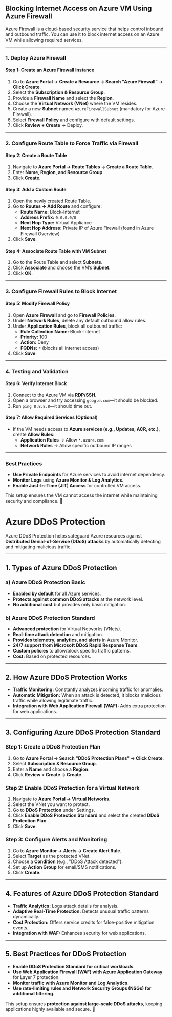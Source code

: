 ## **Blocking Internet Access on Azure VM Using Azure Firewall**  

Azure Firewall is a cloud-based security service that helps control inbound and outbound traffic. You can use it to block internet access on an Azure VM while allowing required services.

---

### **1. Deploy Azure Firewall**  
#### **Step 1: Create an Azure Firewall Instance**
1. Go to **Azure Portal → Create a Resource → Search "Azure Firewall" → Click Create**.  
2. Select the **Subscription & Resource Group**.  
3. Provide a **Firewall Name** and select the **Region**.  
4. Choose the **Virtual Network (VNet)** where the VM resides.  
5. Create a new **Subnet** named `AzureFirewallSubnet` (mandatory for Azure Firewall).  
6. Select **Firewall Policy** and configure with default settings.  
7. Click **Review + Create** → Deploy.

---

### **2. Configure Route Table to Force Traffic via Firewall**  
#### **Step 2: Create a Route Table**
1. Navigate to **Azure Portal → Route Tables → Create a Route Table**.  
2. Enter **Name, Region, and Resource Group**.  
3. Click **Create**.

#### **Step 3: Add a Custom Route**
1. Open the newly created Route Table.  
2. Go to **Routes → Add Route** and configure:
   - **Route Name:** Block-Internet  
   - **Address Prefix:** `0.0.0.0/0`  
   - **Next Hop Type:** Virtual Appliance  
   - **Next Hop Address:** Private IP of Azure Firewall (found in Azure Firewall Overview)  
3. Click **Save**.

#### **Step 4: Associate Route Table with VM Subnet**
1. Go to the Route Table and select **Subnets**.  
2. Click **Associate** and choose the VM’s **Subnet**.  
3. Click **OK**.

---

### **3. Configure Firewall Rules to Block Internet**  
#### **Step 5: Modify Firewall Policy**
1. Open **Azure Firewall** and go to **Firewall Policies**.  
2. Under **Network Rules**, delete any default outbound allow rules.  
3. Under **Application Rules**, block all outbound traffic:
   - **Rule Collection Name:** Block-Internet  
   - **Priority:** 100  
   - **Action:** Deny  
   - **FQDNs:** `*` (blocks all internet access)  
4. Click **Save**.

---

### **4. Testing and Validation**  
#### **Step 6: Verify Internet Block**
1. Connect to the Azure VM via **RDP/SSH**.  
2. Open a browser and try accessing `google.com`—it should be blocked.  
3. Run `ping 8.8.8.8`—it should time out.

#### **Step 7: Allow Required Services (Optional)**
- If the VM needs access to **Azure services (e.g., Updates, ACR, etc.)**, create **Allow Rules**:
  - **Application Rules** → Allow `*.azure.com`
  - **Network Rules** → Allow specific outbound IP ranges

---

### **Best Practices**
- **Use Private Endpoints** for Azure services to avoid internet dependency.  
- **Monitor Logs** using **Azure Monitor & Log Analytics**.  
- **Enable Just-In-Time (JIT) Access** for controlled VM access.  

This setup ensures the VM cannot access the internet while maintaining security and compliance. 🚀

# **Azure DDoS Protection**  

Azure DDoS Protection helps safeguard Azure resources against **Distributed Denial-of-Service (DDoS) attacks** by automatically detecting and mitigating malicious traffic.

---

## **1. Types of Azure DDoS Protection**
### **a) Azure DDoS Protection Basic**
- **Enabled by default** for all Azure services.  
- **Protects against common DDoS attacks** at the network level.  
- **No additional cost** but provides only basic mitigation.

### **b) Azure DDoS Protection Standard**
- **Advanced protection** for Virtual Networks (VNets).  
- **Real-time attack detection** and mitigation.  
- **Provides telemetry, analytics, and alerts** in Azure Monitor.  
- **24/7 support from Microsoft DDoS Rapid Response Team**.  
- **Custom policies** to allow/block specific traffic patterns.  
- **Cost:** Based on protected resources.

---

## **2. How Azure DDoS Protection Works**
- **Traffic Monitoring:** Constantly analyzes incoming traffic for anomalies.  
- **Automatic Mitigation:** When an attack is detected, it blocks malicious traffic while allowing legitimate traffic.  
- **Integration with Web Application Firewall (WAF):** Adds extra protection for web applications.  

---

## **3. Configuring Azure DDoS Protection Standard**
### **Step 1: Create a DDoS Protection Plan**
1. Go to **Azure Portal → Search "DDoS Protection Plans" → Click Create**.  
2. Select **Subscription & Resource Group**.  
3. Enter a **Name** and choose a **Region**.  
4. Click **Review + Create → Create**.  

### **Step 2: Enable DDoS Protection for a Virtual Network**
1. Navigate to **Azure Portal → Virtual Networks**.  
2. Select the VNet you want to protect.  
3. Go to **DDoS Protection** under Settings.  
4. Click **Enable DDoS Protection Standard** and select the created **DDoS Protection Plan**.  
5. Click **Save**.

### **Step 3: Configure Alerts and Monitoring**
1. Go to **Azure Monitor → Alerts → Create Alert Rule**.  
2. Select **Target** as the protected VNet.  
3. Choose a **Condition** (e.g., "DDoS Attack detected").  
4. Set up **Action Group** for email/SMS notifications.  
5. Click **Create**.

---

## **4. Features of Azure DDoS Protection Standard**
- **Traffic Analytics:** Logs attack details for analysis.  
- **Adaptive Real-Time Protection:** Detects unusual traffic patterns dynamically.  
- **Cost Protection:** Offers service credits for false-positive mitigation events.  
- **Integration with WAF:** Enhances security for web applications.  

---

## **5. Best Practices for DDoS Protection**
- **Enable DDoS Protection Standard for critical workloads**.  
- **Use Web Application Firewall (WAF) with Azure Application Gateway** for Layer 7 protection.  
- **Monitor traffic with Azure Monitor and Log Analytics**.  
- **Use rate-limiting rules and Network Security Groups (NSGs) for additional filtering**.  

This setup ensures **protection against large-scale DDoS attacks**, keeping applications highly available and secure. 🚀